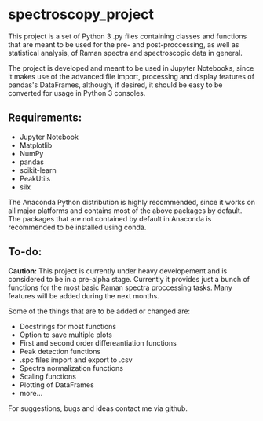 # spectroscopy_project

This project is a set of Python 3 .py files containing classes and functions
that are meant to be used for the pre- and post-proccessing, as well as
statistical analysis, of Raman spectra and spectroscopic data in general.

The project is developed and meant to be used in Jupyter Notebooks, since it
makes use of the advanced file import, processing and display features of
pandas's DataFrames, although, if desired, it should be easy to be converted
for usage in Python 3 consoles.

## Requirements:

- Jupyter Notebook
- Matplotlib
- NumPy
- pandas
- scikit-learn
- PeakUtils
- silx

The Anaconda Python distribution is highly recommended, since it works on all
major platforms and contains most of the above packages by default. The
packages that are not contained by default in Anaconda is recommended to be
installed using conda.

## To-do:

**Caution:** This project is currently under heavy developement and is
considered to be in a pre-alpha stage. Currently it provides just a bunch of
functions for the most basic Raman spectra proccessing tasks. Many features
will be added during the next months.

Some of the things that are to be added or changed are:

- Docstrings for most functions
- Option to save multiple plots
- First and second order differeantiation functions
- Peak detection functions
- .spc files import and export to .csv
- Spectra normalization functions
- Scaling functions
- Plotting of DataFrames
- more...

For suggestions, bugs and ideas contact me via github.